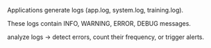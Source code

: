 

Applications generate logs (app.log, system.log, training.log).

These logs contain INFO, WARNING, ERROR, DEBUG messages.

analyze logs → detect errors, count their frequency, or trigger alerts.
